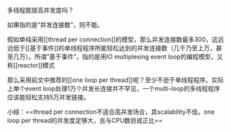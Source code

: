 多线程能提高并发度吗？

如果指的是“并发连接数”，则不能。

假如单纯采用[[thread per connection]]的模型，那么并发连接数最多300，这远远低于[[基于事件]]的单线程程序所能轻松达到的并发连接数（几千乃至上万，甚至几万）。所谓“基于事件”，指的是用IO multiplexing event loop的编程模型，又称[[reactor]]模式

那么采用前文中推荐的[[one loop per thread]]呢？至少不逊于单线程程序。实际上单个event loop处理1万个并发长连接并不罕见，一个multi-loop的多线程程序应该能轻松支持5万并发链接。

小结：==thread per connection不适合高并发场合，其scalability不佳。one loop per thread的并发度足够大，且与CPU数目成正比==